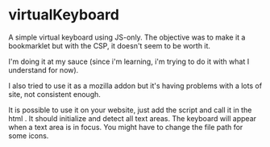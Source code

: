 # virtualKeyboard
A simple virtual keyboard using JS-only. 
The objective was to make it a bookmarklet but with the CSP, it doesn't seem to be worth it.
         
I'm doing it at my sauce (since i'm learning, i'm trying to do it with what I understand for now).

I also tried to use it as a mozilla addon but it's having problems with a lots of site, not consistent enough.

It is possible to use it on your website, just add the script and call it in the html <script src=""></script>. It should initialize and detect all text areas. The keyboard will appear when a text area is in focus. You might have to change the file path for some icons.
